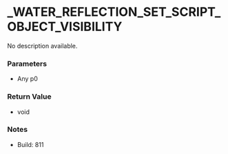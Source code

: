 # _WATER_REFLECTION_SET_SCRIPT_OBJECT_VISIBILITY

No description available.

### Parameters
* Any p0

### Return Value
* void

### Notes
* Build: 811

